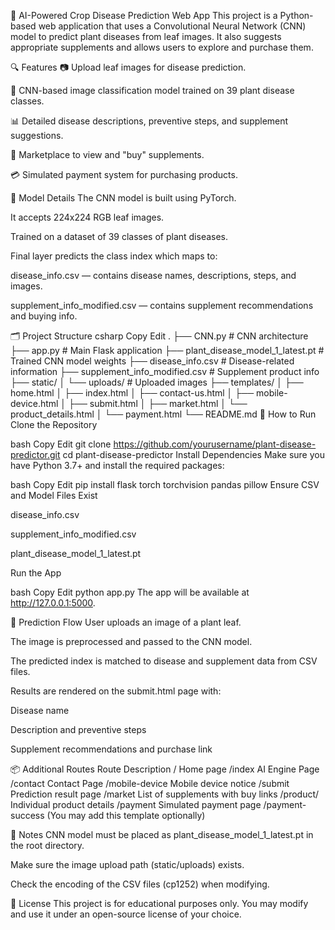 🌿 AI-Powered Crop Disease Prediction Web App
This project is a Python-based web application that uses a Convolutional Neural Network (CNN) model to predict plant diseases from leaf images. It also suggests appropriate supplements and allows users to explore and purchase them.

🔍 Features
📷 Upload leaf images for disease prediction.

🧠 CNN-based image classification model trained on 39 plant disease classes.

📊 Detailed disease descriptions, preventive steps, and supplement suggestions.

🛒 Marketplace to view and "buy" supplements.

💳 Simulated payment system for purchasing products.

🧠 Model Details
The CNN model is built using PyTorch.

It accepts 224x224 RGB leaf images.

Trained on a dataset of 39 classes of plant diseases.

Final layer predicts the class index which maps to:

disease_info.csv — contains disease names, descriptions, steps, and images.

supplement_info_modified.csv — contains supplement recommendations and buying info.

🗂️ Project Structure
csharp
Copy
Edit
.
├── CNN.py                           # CNN architecture
├── app.py                           # Main Flask application
├── plant_disease_model_1_latest.pt  # Trained CNN model weights
├── disease_info.csv                 # Disease-related information
├── supplement_info_modified.csv     # Supplement product info
├── static/
│   └── uploads/                     # Uploaded images
├── templates/
│   ├── home.html
│   ├── index.html
│   ├── contact-us.html
│   ├── mobile-device.html
│   ├── submit.html
│   ├── market.html
│   └── product_details.html
│   └── payment.html
└── README.md
🚀 How to Run
Clone the Repository

bash
Copy
Edit
git clone https://github.com/yourusername/plant-disease-predictor.git
cd plant-disease-predictor
Install Dependencies
Make sure you have Python 3.7+ and install the required packages:

bash
Copy
Edit
pip install flask torch torchvision pandas pillow
Ensure CSV and Model Files Exist

disease_info.csv

supplement_info_modified.csv

plant_disease_model_1_latest.pt

Run the App

bash
Copy
Edit
python app.py
The app will be available at http://127.0.0.1:5000.

📸 Prediction Flow
User uploads an image of a plant leaf.

The image is preprocessed and passed to the CNN model.

The predicted index is matched to disease and supplement data from CSV files.

Results are rendered on the submit.html page with:

Disease name

Description and preventive steps

Supplement recommendations and purchase link

📦 Additional Routes
Route	Description
/	Home page
/index	AI Engine Page
/contact	Contact Page
/mobile-device	Mobile device notice
/submit	Prediction result page
/market	List of supplements with buy links
/product/<index>	Individual product details
/payment	Simulated payment page
/payment-success	(You may add this template optionally)

📌 Notes
CNN model must be placed as plant_disease_model_1_latest.pt in the root directory.

Make sure the image upload path (static/uploads) exists.

Check the encoding of the CSV files (cp1252) when modifying.

📃 License
This project is for educational purposes only. You may modify and use it under an open-source license of your choice.

